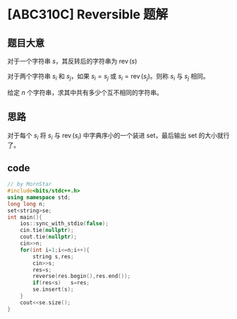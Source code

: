 # [ABC310C] Reversible 题解
## 题目大意
对于一个字符串 $s$，其反转后的字符串为 $\operatorname{rev}(s)$

对于两个字符串 $s_i$ 和 $s_j$，如果 $s_i=s_j$ 或 $s_i=\operatorname{rev}(s_j)$。则称 $s_i$ 与 $s_j$ 相同。

给定 $n$ 个字符串，求其中共有多少个互不相同的字符串。

## 思路

对于每个 $s_i$ 将 $s_i$ 与 $\operatorname{rev}(s_i)$ 中字典序小的一个装进 set，最后输出 set 的大小就行了。

## code
```cpp
// by MornStar
#include<bits/stdc++.h>
using namespace std;
long long n;
set<string>se;
int main(){
	ios::sync_with_stdio(false);
	cin.tie(nullptr);
	cout.tie(nullptr);
	cin>>n;
	for(int i=1;i<=n;i++){
		string s,res;
		cin>>s;
		res=s;
		reverse(res.begin(),res.end());
		if(res<s)	s=res;
		se.insert(s);
	}
	cout<<se.size();
}
```
